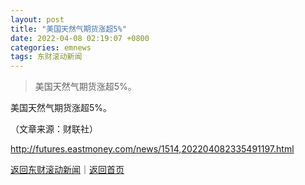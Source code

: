 ```yaml
---
layout: post
title: "美国天然气期货涨超5%"
date: 2022-04-08 02:19:07 +0800
categories: emnews
tags: 东财滚动新闻
---
```

> 美国天然气期货涨超5%。

<p>美国天然气期货涨超5%。</p><p class="em_media">（文章来源：财联社）</p>

<http://futures.eastmoney.com/news/1514,202204082335491197.html>

[返回东财滚动新闻](//finews.withounder.com/emnews/)｜[返回首页](//finews.withounder.com/)